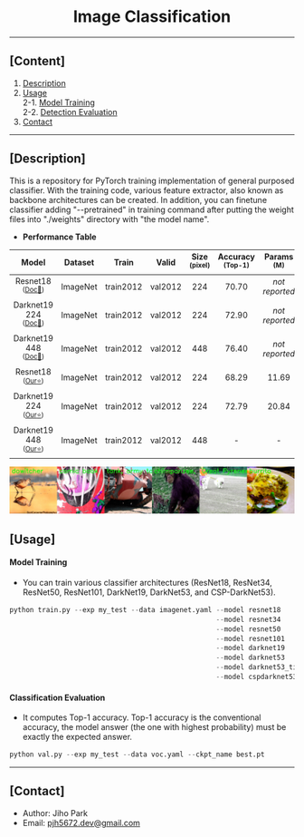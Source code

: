 # <div align="center">Image Classification</div>

---

## [Content]
1. [Description](#description)   
2. [Usage](#usage)  
2-1. [Model Training](#model-training)  
2-2. [Detection Evaluation](#detection-evaluation)  
3. [Contact](#contact)   

---

## [Description]

This is a repository for PyTorch training implementation of general purposed classifier. With the training code, various feature extractor, also known as backbone architectures can be created.  In addition, you can finetune classifier adding "--pretrained" in training command after putting the weight files into "./weights" directory with "the model name". 


 - **Performance Table**

| Model | Dataset | Train | Valid | Size<br><sup>(pixel) | Accuracy<br><sup>(Top-1) | Params<br><sup>(M) | FLOPs<br><sup>(B) |
| :---: | :---: | :---: | :---: | :---: | :---: | :---: | :---: |
| Resnet18<br><sup>(<u>Doc:page_with_curl:</u>)</br> | ImageNet | train2012 | val2012 | 224 | 70.70 | *not reported* | 4.69 |
| Darknet19 224<br><sup>(<u>Doc:page_with_curl:</u>)</br> | ImageNet | train2012 | val2012 | 224 | 72.90 | *not reported* | 7.29 |
| Darknet19 448<br><sup>(<u>Doc:page_with_curl:</u>)</br> | ImageNet | train2012 | val2012 | 448 | 76.40 | *not reported* | 22.33 |
| Resnet18<br><sup>(<u>Our:star:</u>)</br> | ImageNet | train2012 | val2012 | 224 | 68.29 | 11.69 | 3.65 |
| Darknet19 224<br><sup>(<u>Our:star:</u>)</br> | ImageNet | train2012 | val2012 | 224 | 72.79 | 20.84 | 5.62 |
| Darknet19 448<br><sup>(<u>Our:star:</u>)</br> | ImageNet | train2012 | val2012 | 448 | - | - | 20.48 |


![result](./asset/data.jpg)



## [Usage]


#### Model Training 

 - You can train various classifier architectures (ResNet18, ResNet34, ResNet50, ResNet101, DarkNet19, DarkNet53, and CSP-DarkNet53).

```python
python train.py --exp my_test --data imagenet.yaml --model resnet18
                                                   --model resnet34
                                                   --model resnet50
                                                   --model resnet101
                                                   --model darknet19
                                                   --model darknet53
                                                   --model darknet53_tiny
                                                   --model cspdarknet53 --width_multiple 1.0 --depth_multiple 1.0
```


#### Classification Evaluation

 - It computes Top-1 accuracy. Top-1 accuracy is the conventional accuracy, the model answer (the one with highest probability) must be exactly the expected answer. 

```python
python val.py --exp my_test --data voc.yaml --ckpt_name best.pt
```


---
## [Contact]
- Author: Jiho Park  
- Email: pjh5672.dev@gmail.com  